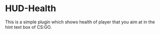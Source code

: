 # HUD-Health
This is a simple plugin which shows health of player that you aim at in the hint text box of CS:GO.
